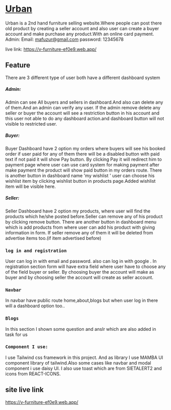 # [Urban](https://v-furniture-ef0e9.web.app/)
Urban is a 2nd hand furniture selling website.Where people can post there old product by creating a seller account and also user can create a buyer account and make purchase any product.With an online card payment.<br/>
Admin: 
Email: mafuzur@gmail.com
password: 12345678

live link: https://v-furniture-ef0e9.web.app/

## Feature
There are 3 different type of user both have a different dashboard system
##### Admin: 
Admin can see All buyers and sellers in dashboard.And also can delete any of them.And an admin can verify any user.
If the admin remove delete any seller or buyer the account will see a restriction button in his account and this user not able to do any dashboard action.and dashboard button will not visible to restricted user.
##### Buyer:
Buyer Dashboard have 2 option my orders where buyers will see his booked order if user paid for any of them there will be a disabled button with paid text if not paid it will show Pay button. By clicking Pay it will redirect him to payment page where user can use card system for making payment after make payment the product will show paid button in my orders route. There is another button in dashboard name 'my wishlist ' user can choose his wishlist item by clicking wishlist button in products page.Added wishlist item will be visible here.

##### Seller:
Seller Dashboard have 2 option my products, where user will find the products which he/she posted before.Seller can remove any of his product by clicking remove button.
There are another button in dashboard menu which is add products from where user can add his product with giving information in form.
If seller remove any of them it will be deleted from advertise items too.(if item advertised before)

### `log in and registration`
User can log in with email and password. also can log in with google .
In registration section form will have extra field where user have to choose any of the field buyer or seller. By choosing buyer the account will make as buyer and by choosing seller the account will create as seller account.

### `Navbar`
In navbar have public route home,about,blogs but when user log in there will a dashboard option too..


### `Blogs`
In this section I shown some question and ansIr which are also added in task for us


### `Component I use:`
I use Tailwind css framework in this project.
And as library I use MAMBA UI component library of tailwind.Also some cases like navbar and modal component i use
daisy UI.
I also use toast which are from SIETALERT2 and icons from REACT-ICONS.

## site live link 
https://v-furniture-ef0e9.web.app/
